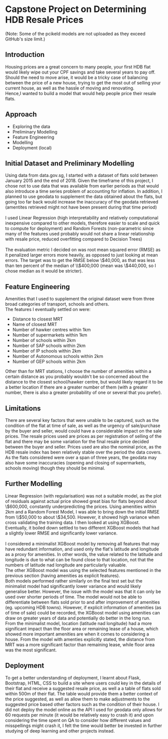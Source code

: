 # Capstone Project on Determining HDB Resale Prices 
(Note: Some of the pcikeld models are not uploaded as they exceed GitHub's size limit.)

## Introduction  
Housing prices are a great concern to many people, your first HDB flat would likely wipe out your CPF savings and take several years to pay off. Should the need to move arise, it would be a tricky case of balancing between the price of a new house, trying to get the most out of selling your current house, as well as the hassle of moving and renovating. 
<br>
Hence,I wanted to build a model that would help people price their resale flats.

## Approach

<ul> 
    <li>Exploring the data</li>
    <li>Preliminary Modelling</li>
    <li>Feature Engineering</li>
    <li>Modelling</li>
    <li>Deployment (local)</li>
</ul>
    
## Initial Dataset and Preliminary Modelling
Using data from data.gov.sg, I started with a dataset of flats sold between January 2015 and the end of 2018. Given the timeframe of this project, I chose not to use data that was available from earlier periods as that would also introduce a time series problem of accounting for inflation. In addition, I planned to use geodata to supplement the data obtained about the flats, but going too far back would increase the inaccuracy of the geodata retrieved (amentites retrieved might not have been present during that time period)
<br>
<br>
I used Linear Regression (high interpretability and relatively computational inexpensive compared to other models, therefore easier to scale and quick to compute for deployment) and Random Forests (non-parametric since many of the features used probably would not share a linear relationship with resale price, reduced overfitting compared to Decision Trees)
<br>
<br>
The evaluation metric I decided on was root mean squared error (RMSE) as it penalized larger errors more heavily, as opposed to just looking at mean errors. The target was to get the RMSE below \\$40,000, as that was less than ten percent of the median of \\$400,000 (mean was \\$440,000, so I chose median as it would be stricter).

## Feature Engineering
Amenities that I used to supplement the original dataset were from three broad categories of transport, schools and others.
<br>
The features I eventually settled on were:
    <ul> 
        <li>Distance to closest MRT</li>
        <li>Name of closest MRT</li>
        <li>Number of hawker centres within 1km</li>
        <li>Number of supermarkets within 1km</li>
        <li>Number of schools within 2km</li>
        <li>Number of SAP schools within 2km</li>
        <li>Number of IP schools within 2km</li>
        <li>Number of Autonomous schools within 2km</li>
        <li>Number of GEP schools within 2km</li>
    </ul>

Other than for MRT stations, I choose the number of amenities within a certain distance as you probably wouldn't be so concerned about the distance to the closest school/hawker centre, but would likely regard it to be a better location if there are a greater number of them (with a greater number, there is also a greater probability of one or several that you prefer).  

## Limitations
There are several key factors that were unable to be captured, such as the condition of the flat at time of sale, as well as the urgency of sale/purchase by the buyer and seller, would could have a considerable impact on the sale prices. The resale prices used are prices as per registration of selling of the flat and there may be some variation for the final resale price decided between the buyer and seller. Prices used are also the nominal price, as the HDB resale index has been relatively stable over the period the data covers. As the flats considered were over a span of three years, the geodata may also have some inaccuracies (opening and closing of supermarkets, schools moving) though they should be minimal.

## Further Modelling
Linear Regression (with regularisation) was not a suitable model, as the plot of residuals against actual price showed great bias for flats beyond about \\$600,000, constantly underpredicting the prices.
Using amenities within 2km and a Random Forest Model, I was able to bring down the initial RMSE from \\$50,000 to about \\$34,500. However, it showed high variance when cross validating the training data. I then looked at using XGBoost. Eventually, it boiled down settled to two different XGBoost models that had a slightly lower RMSE and  significantly lower variance.
<br>
<br>
I considered a minimalist XGBoost model by removing all features that may have redundant information, and used only the flat's latitude and longitude as a proxy for amenities. In other words, the value related to the latitude and longitude is due to what can be found close to that location, not that the numbers of latitude nad longitude are particularly valuable.
<br>
The other XGBoost model was using the selected features mentioned in the previous section (having amenities as explicit features).
<br>
Both models performed rather similarly on the final test set but the minimalist model had significantly lower variance and would likely generalise better. However, the issue with the model was that it can only be used over shorter periods of time. The model would not be able to differentiate between flats sold prior to and after improvement of amenities (eg. upcoming HDB towns). However, if explicit information of amenities (as of time of sale) could be recorded, the XGBoost model using amenities can draw on greater years of data and potentially do better in the long run.
<br>
From the minimalist model, location (latitude nad longitude) had a more significant impact than the floor area or remaining lease of a house, which showed more important amenities are when it comes to considering a house. From the model with amenties explicitly stated, the distance from MRT was a more significant factor than remaining lease, while floor area was the most significant.

## Deployment
To get a better understanding of deployment, I learnt about Flask, Bootstrap, HTML, CSS to build a site where users could key in the details of their flat and receive a suggested resale price, as well a a table of flats sold within 500m of their flat. The table would provide them a better context of the price suggested, as well as allow them to make adjustments to the suggested price based other factors such as the condition of their house. I did not deploy the model online as the API I used for geodata only allows for 60 requests per minute (it would be relatively easy to crash it) and upon considering the time spent on QA to consider how different values and misspellings might crash it, I felt the time would better be invested in further studying of deep learning and other projects instead.
